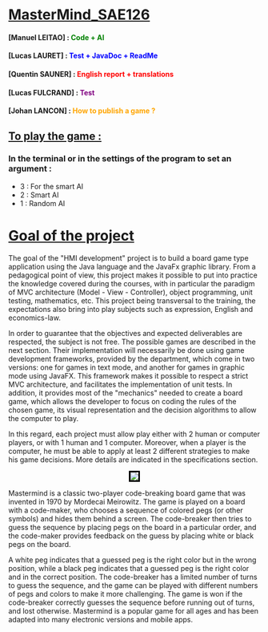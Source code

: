 # <u> MasterMind_SAE126 </u>

#### [Manuel LEITAO] : <span style="color:green"> Code + AI </span>
#### [Lucas LAURET] : <span style="color:blue"> Test + JavaDoc + ReadMe </span>
#### [Quentin SAUNER] : <span style="color:red"> English report + translations </span>
#### [Lucas FULCRAND] : <span style="color:purple"> Test </span>
#### [Johan LANCON] : <span style="color:orange"> How to publish a game ? </span>

## <u> To play the game : </u> 
### In the terminal or in the settings of the program to set an argument :
- 3 : For the smart AI
- 2 : Smart AI
- 1 : Random AI

# <u> Goal of the project </u>

The goal of the "HMI development" project is to build a board game type application using the Java language and the
JavaFx graphic library. From a pedagogical point of view, this project makes it possible to put into practice the
knowledge covered during the courses, with in particular the paradigm of MVC architecture (Model - View - Controller),
object programming, unit testing, mathematics, etc. This project being transversal to the training, the expectations
also bring into play subjects such as expression, English and economics-law.

In order to guarantee that the objectives and expected deliverables are respected, the subject is not free. The possible
games are described in the next section. Their implementation will necessarily be done using game development
frameworks, provided by the department, which come in two versions: one for games in text mode, and another for games in
graphic mode using JavaFX. This framework makes it possible to respect a strict MVC architecture, and facilitates the
implementation of unit tests. In addition, it provides most of the "mechanics" needed to create a board game, which
allows the developer to focus on coding the rules of the chosen game, its visual representation and the decision
algorithms to allow the computer to play.

In this regard, each project must allow play either with 2 human or computer players, or with 1 human and 1 computer.
Moreover, when a player is the computer, he must be able to apply at least 2 different strategies to make his game
decisions. More details are indicated in the specifications section.

<p align="center">
    <img style="border:3px solid black" src="https://user-images.githubusercontent.com/114138178/235857664-04b06e80-c5f8-4440-9cdc-5968be7a4467.png"/>
</p>

Mastermind is a classic two-player code-breaking board game that was invented in 1970 by Mordecai Meirowitz. The game is
played on a board with a code-maker, who chooses a sequence of colored pegs (or other symbols) and hides them behind a
screen. The code-breaker then tries to guess the sequence by placing pegs on the board in a particular order, and the
code-maker provides feedback on the guess by placing white or black pegs on the board.

A white peg indicates that a guessed peg is the right color but in the wrong position, while a
black peg indicates that
a guessed peg is the right color and in the correct position. The code-breaker has a limited number of turns to guess
the sequence, and the game can be played with different numbers of pegs and colors to make it more challenging. The game
is won if the code-breaker correctly guesses the sequence before running out of turns, and lost otherwise. Mastermind is
a popular game for all ages and has been adapted into many electronic versions and mobile apps. 
